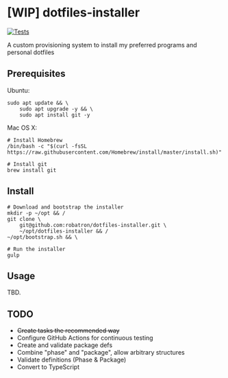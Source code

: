 # [WIP] dotfiles-installer

[![Tests](https://github.com/robatron/dotfiles-installer/workflows/Tests/badge.svg)](https://github.com/robatron/dotfiles-installer/actions)

A custom provisioning system to install my preferred programs and personal dotfiles

## Prerequisites

Ubuntu:

    sudo apt update && \
        sudo apt upgrade -y && \
        sudo apt install git -y

Mac OS X:

    # Install Homebrew
    /bin/bash -c "$(curl -fsSL https://raw.githubusercontent.com/Homebrew/install/master/install.sh)"

    # Install git
    brew install git

## Install

    # Download and bootstrap the installer
    mkdir -p ~/opt && /
    git clone \
        git@github.com:robatron/dotfiles-installer.git \
        ~/opt/dotfiles-installer && /
    ~/opt/bootstrap.sh && \

    # Run the installer
    gulp

## Usage

TBD.

## TODO

-   ~~Create tasks the recommended way~~
-   Configure GitHub Actions for continuous testing
-   Create and validate package defs
-   Combine "phase" and "package", allow arbitrary structures
-   Validate definitions (Phase & Package)
-   Convert to TypeScript
